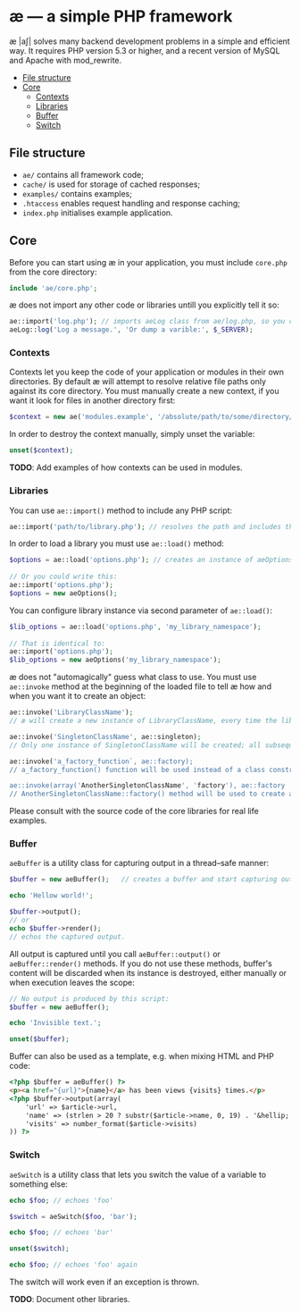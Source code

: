 # æ — a simple PHP framework

æ |aʃ| solves many backend development problems in a simple and efficient way. It requires PHP version 5.3 or higher, and a recent version of MySQL and Apache with mod_rewrite.

- [File structure](#file-structure)
- [Core](#core)
	- [Contexts](#contexts)
	- [Libraries](#libraries)
	- [Buffer](#buffer)
	- [Switch](#switch)

## File structure

- `ae/` contains all framework code;
- `cache/` is used for storage of cached responses;
- `examples/` contains examples;
- `.htaccess` enables request handling and response caching;
- `index.php` initialises example application.

## Core

Before you can start using æ in your application, you must include `core.php` from the core directory:

```php
include 'ae/core.php';
```

æ does not import any other code or libraries untill you explicitly tell it so:

```php
ae::import('log.php'); // imports aeLog class from ae/log.php, so you can:
aeLog::log('Log a message.', 'Or dump a varible:', $_SERVER);
```

### Contexts

Contexts let you keep the code of your application or modules in their own directories. By default æ will attempt to resolve relative file paths only against its core directory. You must manually create a new context, if you want it look for files in another directory first:

```php
$context = new ae('modules.example', '/absolute/path/to/some/directory/');
```

In order to destroy the context manually, simply unset the variable:

```php
unset($context);
```

**TODO**: Add examples of how contexts can be used in modules.


### Libraries

You can use `ae::import()` method to include any PHP script:

```php
ae::import('path/to/library.php'); // resolves the path and includes the script, if it has not been included yet.
```

In order to load a library you must use `ae::load()` method:

```php
$options = ae::load('options.php'); // creates an instance of aeOptions class.
	
// Or you could write this: 
ae::import('options.php');
$options = new aeOptions();
```

You can configure library instance via second parameter of `ae::load()`:

```php
$lib_options = ae::load('options.php', 'my_library_namespace');
	
// That is identical to:
ae::import('options.php');
$lib_options = new aeOptions('my_library_namespace');
```

æ does not "automagically" guess what class to use. You must use `ae::invoke` method at the beginning of the loaded file to tell æ how and when you want it to create an object:

```php
ae::invoke('LibraryClassName');
// æ will create a new instance of LibraryClassName, every time the library is loaded.

ae::invoke('SingletonClassName', ae::singleton);
// Only one instance of SingletonClassName will be created; all subsequent calls to ae::load() will return that instance.

ae::invoke('a_factory_function`, ae::factory);
// a_factory_function() function will be used instead of a class constructor.

ae::invoke(array('AnotherSingletonClassName', 'factory'), ae::factory | ae:singleton);
// AnotherSingletonClassName::factory() method will be used to create and reuse a single instance of an object.
```

Please consult with the source code of the core libraries for real life examples.

### Buffer

`aeBuffer` is a utility class for capturing output in a thread–safe manner:

```php
$buffer = new aeBuffer(); 	// creates a buffer and start capturing output.

echo 'Hellow world!';

$buffer->output();
// or
echo $buffer->render();
// echos the captured output.
```

All output is captured until you call `aeBuffer::output()` or `aeBuffer::render()` methods. If you do not use these methods, buffer's content will be discarded when its instance is destroyed, either manually or when execution leaves the scope:

```php
// No output is produced by this script:
$buffer = new aeBuffer(); 

echo 'Invisible text.';

unset($buffer);
```

Buffer can also be used as a template, e.g. when mixing HTML and PHP code:

```html
<?php $buffer = aeBuffer() ?>
<p><a href="{url}">{name}</a> has been views {visits} times.</p>
<?php $buffer->output(array(
	'url' => $article->url,
	'name' => (strlen > 20 ? substr($article->name, 0, 19) . '&hellip;' : $article->name),
	'visits' => number_format($article->visits)
)) ?>
```

### Switch

`aeSwitch` is a utility class that lets you switch the value of a variable to something else:

```php
echo $foo; // echoes 'foo'

$switch = aeSwitch($foo, 'bar');

echo $foo; // echoes 'bar'

unset($switch);

echo $foo; // echoes 'foo' again
```

The switch will work even if an exception is thrown.

**TODO**: Document other libraries.


	

